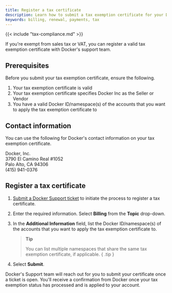 ```yaml
---
title: Register a tax certificate
description: Learn how to submit a tax exemption certificate for your Docker billing.
keywords: billing, renewal, payments, tax
---
```


{{< include "tax-compliance.md" >}}

If you're exempt from sales tax or VAT, you can register a valid tax exemption certificate with Docker's support team.

## Prerequisites

Before you submit your tax exemption certificate, ensure the following.

1. Your tax exemption certificate is valid
2. Your tax exemption certificate specifies Docker Inc as the Seller or Vendor
3. You have a valid Docker ID/namespace(s) of the accounts that you want to apply the tax exemption certificate to

## Contact information

You can use the following for Docker's contact information on your tax exemption certificate.

Docker, Inc.  
3790 El Camino Real #1052  
Palo Alto, CA 94306  
(415) 941-0376

## Register a tax certificate

1. [Submit a Docker Support ticket](https://hub.docker.com/support/contact) to initiate the process to register a tax certificate.
2. Enter the required information. Select **Billing** from the **Topic** drop-down.
3. In the **Additional Information** field, list the Docker ID/namespace(s) of the accounts that you want to apply the tax exemption certificate to.  

   > **Tip**
   >
   > You can list multiple namespaces that share the same tax exemption certificate, if applicable.
   { .tip }
4. Select **Submit**.

Docker's Support team will reach out for you to submit your certificate once a ticket is open. You'll receive a confirmation from Docker once your tax exemption status has processed and is applied to your account.
